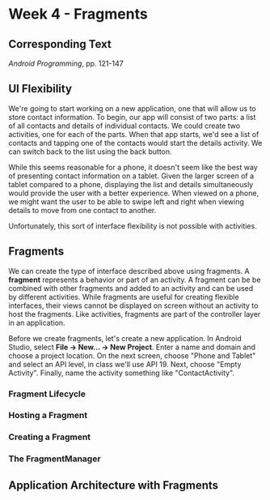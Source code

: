 # Week 4 - Fragments

## Corresponding Text
*Android Programming*, pp. 121-147


## UI Flexibility
We're going to start working on a new application, one that will allow us to
store contact information.  To begin, our app will consist of two parts: a
list of all contacts and details of individual contacts.  We could create two
activities, one for each of the parts.  When that app starts, we'd see a list
of contacts and tapping one of the contacts would start the details activity.
We can switch back to the list using the back button.  

While this seems reasonable for a phone, it doesn't seem like the best way
of presenting contact information on a tablet.  Given the larger screen of a
tablet compared to a phone, displaying the list and details simultaneously
would provide the user with a better experience.  When viewed on a phone, we
might want the user to be able to swipe left and right when viewing details
to move from one contact to another.

Unfortunately, this sort of interface flexibility is not possible with
activities.  

## Fragments
We can create the type of interface described above using fragments.  A
**fragment** represents a behavior or part of an activity.  A fragment can be
be combined with other fragments and added to an activity and can be used by
different activities.  While fragments are useful for creating flexible
interfaces, their views cannot be displayed on screen without an activity to
host the fragments. Like activities, fragments are part of the controller layer
in an application.

Before we create fragments, let's create a new application.  In Android Studio,
select **File -> New... -> New Project**.  Enter a name and domain and choose a
project location.  On the next screen, choose "Phone and Tablet" and select
an API level, in class we'll use API 19.  Next, choose "Empty Activity".
Finally, name the activity something like "ContactActivity".

### Fragment Lifecycle

### Hosting a Fragment

### Creating a Fragment

### The FragmentManager

## Application Architecture with Fragments
